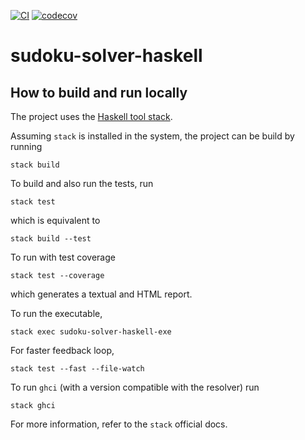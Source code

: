 [![CI](https://github.com/alessandrocandolini/sudoku-solver-haskell/actions/workflows/ci.yml/badge.svg)](https://github.com/alessandrocandolini/sudoku-solver-haskell/actions/workflows/ci.yml) [![codecov](https://codecov.io/gh/alessandrocandolini/sudoku-solver-haskell/branch/main/graph/badge.svg?token=oYQqK8NGhh)](https://codecov.io/gh/alessandrocandolini/sudoku-solver-haskell)

# sudoku-solver-haskell

## How to build and run locally

The project uses the [Haskell tool stack](https://docs.haskellstack.org/en/stable/README/).

Assuming `stack` is installed in the system, the project can be build by running
```
stack build
```
To build and also run the tests, run
```
stack test
```
which is equivalent to
```
stack build --test
```
To run with test coverage
```
stack test --coverage
```
which generates a textual and HTML report.

To run the executable,
```
stack exec sudoku-solver-haskell-exe
```
For faster feedback loop,
```
stack test --fast --file-watch
```
To run `ghci` (with a version compatible with the resolver) run
```
stack ghci
```
For more information, refer to the `stack` official docs.
